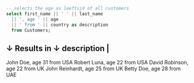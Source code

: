 ```sql
-- selects the age as leeftijd of all customers 
select first_name || ' ' || last_name 
  || ', age ' || age
  || ' from ' || country as description 
  from Customers;
```
↓ Results in ↓
description |
-------------
John Doe, age 31 from USA
Robert Luna, age 22 from USA
David Robinson, age 22 from UK
John Reinhardt, age 25 from UK
Betty Doe, age 28 from UAE